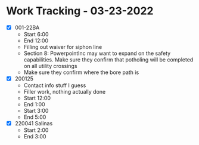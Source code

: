 # Work Tracking - 03-23-2022
- [x]  001-22BA
	- Start 6:00
	- End 12:00
	- Filling out waiver for siphon line
	- Section 8: PowerpointInc may want to expand on the safety capabilities. Make sure they confirm that potholing will be completed on all utility crossings
	- Make sure they confirm where the bore path is
- [x] 200125
	- Contact info stuff I guess
	- Filler work, nothing actually done
	- Start 12:00
	- End 1:00
	- Start 3:00
	- End 5:00
- [x] 220041 Salinas
	- Start 2:00
	- End 3:00